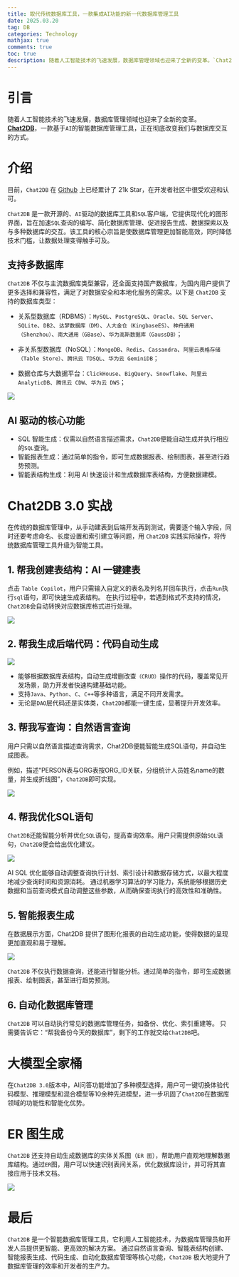 ```yaml
---
title: 取代传统数据库工具，一款集成AI功能的新一代数据库管理工具
date: 2025.03.20
tag: DB
categories: Technology  
mathjax: true
comments: true
toc: true
description: 随着人工智能技术的飞速发展，数据库管理领域也迎来了全新的变革。`Chat2DB` 一款基于`AI`的智能数据库管理工具，正在彻底革新我们与数据库交互的方式。
---
```


# 引言
随着人工智能技术的飞速发展，数据库管理领域也迎来了全新的变革。[**Chat2DB**](https://chat2db-ai.com/)，一款基于`AI`的智能数据库管理工具，正在彻底改变我们与数据库交互的方式。

# 介绍
目前，`Chat2DB` 在 [Github](https://github.com/codePhiliaX/chat2db) 上已经累计了 21k Star，在开发者社区中很受欢迎和认可。

`Chat2DB` 是一款开源的、`AI`驱动的数据库工具和`SQL`客户端，它提供现代化的图形界面，旨在加速`SQL`查询的编写、简化数据库管理、促进报告生成、数据探索以及与多种数据库的交互。该工具的核心宗旨是使数据库管理更加智能高效，同时降低技术门槛，让数据处理变得触手可及。

## 支持多数据库
`Chat2DB` 不仅与主流数据库类型兼容，还全面支持国产数据库，为国内用户提供了更多选择和兼容性，满足了对数据安全和本地化服务的需求。以下是 `Chat2DB` 支持的数据库类型：

- 关系型数据库（RDBMS）：`MySQL`、`PostgreSQL`、`Oracle`、`SQL Server`、`SQLite`、`DB2`、`达梦数据库（DM）`、`人大金仓（KingbaseES）`、`神舟通用（Shenzhou）`、`南大通用（GBase）`、`华为高斯数据库（GaussDB）`；

- 非关系型数据库（NoSQL）：`MongoDB`、`Redis`、`Cassandra`、`阿里云表格存储（Table Store）`、`腾讯云 TDSQL`、`华为云 GeminiDB`；

- 数据仓库与大数据平台：`ClickHouse`、`BigQuery`、`Snowflake`、`阿里云 AnalyticDB`、`腾讯云 CDW`、`华为云 DWS`；

![](https://wyiyi.github.io/amber/contents/2024/chat2db_multi_db.png)


## AI 驱动的核心功能

- SQL 智能生成：仅需以自然语言描述需求，`Chat2DB`便能自动生成并执行相应的`SQL`查询。
- 智能报表生成：通过简单的指令，即可生成数据报表、绘制图表，甚至进行趋势预测。
- 智能表结构生成：利用 AI 快速设计和生成数据库表结构，方便数据建模。

# Chat2DB 3.0 实战
在传统的数据库管理中，从手动建表到后端开发再到测试，需要逐个输入字段，同时还要考虑命名、长度设置和索引建立等问题，用 `Chat2DB` 实践实际操作，将传统数据库管理工具升级为智能工具。

## 1. 帮我创建表结构：AI 一键建表

点击 `Table Copilot`，用户只需输入自定义的表名及列名并回车执行，点击`Run`执行`sql`语句，即可快速生成表结构。
在执行过程中，若遇到格式不支持的情况，`Chat2DB`会自动转换对应数据库格式进行处理。

![](../contents/2024/chat2db_create_table.png)

## 2. 帮我生成后端代码：代码自动生成

![](../contents/2024/chat2db_code_generate.png)

- 能够根据数据库表结构，自动生成增删改查`（CRUD）`操作的代码，覆盖常见开发场景，助力开发者快速构建基础功能。
- 支持`Java`、`Python`、`C`、`C++`等多种语言，满足不同开发需求。
- 无论是`DAO`层代码还是实体类，`Chat2DB`都能一键生成，显著提升开发效率。

## 3. 帮我写查询：自然语言查询
用户只需以自然语言描述查询需求，Chat2DB便能智能生成SQL语句，并自动生成图表。

例如，描述“PERSON表与ORG表按ORG_ID关联，分组统计人员姓名name的数量，并生成折线图”，`Chat2DB`即可实现。

![](../contents/2024/chat2db_sql.gif)

## 4. 帮我优化SQL语句
`Chat2DB`还能智能分析并优化`SQL`语句，提高查询效率。用户只需提供原始`SQL`语句，`Chat2DB`便会给出优化建议。

![](../contents/2024/chat2db_sql_yh.gif)

AI SQL 优化能够自动调整查询执行计划、索引设计和数据存储方式，以最大程度地减少查询时间和资源消耗。 
通过机器学习算法的学习能力，系统能够根据历史数据和当前查询模式自动调整这些参数，从而确保查询执行的高效性和准确性。

## 5. 智能报表生成
在数据展示方面，Chat2DB 提供了图形化报表的自动生成功能，使得数据的呈现更加直观和易于理解。

![](../contents/2024/chat2db_dashboard.png)

`Chat2DB` 不仅执行数据查询，还能进行智能分析。通过简单的指令，即可生成数据报表、绘制图表，甚至进行趋势预测。

## 6. 自动化数据库管理
`Chat2DB` 可以自动执行常见的数据库管理任务，如备份、优化、索引重建等。
只需要告诉它：“帮我备份今天的数据库”，剩下的工作就交给`Chat2DB`吧。

# 大模型全家桶
在`Chat2DB 3.0`版本中，AI问答功能增加了多种模型选择，用户可一键切换体验代码模型、推理模型和混合模型等10余种先进模型，进一步巩固了`Chat2DB`在数据库领域的功能性和智能化优势。

# ER 图生成
`Chat2DB` 还支持自动生成数据库的实体关系图（`ER 图`），帮助用户直观地理解数据库结构。通过`ER`图，用户可以快速识别表间关系，优化数据库设计，并可将其直接应用于技术文档。

![](https://wyiyi.github.io/amber/contents/2024/chat2db_er.png)

# 最后
`Chat2DB` 是一个智能数据库管理工具，它利用人工智能技术，为数据库管理员和开发人员提供更智能、更高效的解决方案。
通过自然语言查询、智能表结构创建、智能报表生成、代码生成、自动化数据库管理等核心功能，`Chat2DB` 极大地提升了数据库管理的效率和开发者的生产力。
